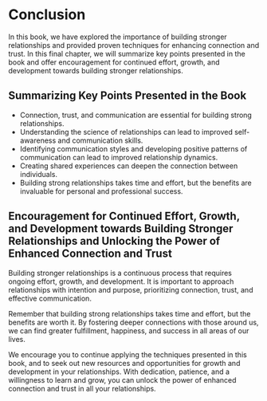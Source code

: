 # Conclusion

In this book, we have explored the importance of building stronger relationships and provided proven techniques for enhancing connection and trust. In this final chapter, we will summarize key points presented in the book and offer encouragement for continued effort, growth, and development towards building stronger relationships.

Summarizing Key Points Presented in the Book
--------------------------------------------

* Connection, trust, and communication are essential for building strong relationships.
* Understanding the science of relationships can lead to improved self-awareness and communication skills.
* Identifying communication styles and developing positive patterns of communication can lead to improved relationship dynamics.
* Creating shared experiences can deepen the connection between individuals.
* Building strong relationships takes time and effort, but the benefits are invaluable for personal and professional success.

Encouragement for Continued Effort, Growth, and Development towards Building Stronger Relationships and Unlocking the Power of Enhanced Connection and Trust
------------------------------------------------------------------------------------------------------------------------------------------------------------

Building stronger relationships is a continuous process that requires ongoing effort, growth, and development. It is important to approach relationships with intention and purpose, prioritizing connection, trust, and effective communication.

Remember that building strong relationships takes time and effort, but the benefits are worth it. By fostering deeper connections with those around us, we can find greater fulfillment, happiness, and success in all areas of our lives.

We encourage you to continue applying the techniques presented in this book, and to seek out new resources and opportunities for growth and development in your relationships. With dedication, patience, and a willingness to learn and grow, you can unlock the power of enhanced connection and trust in all your relationships.